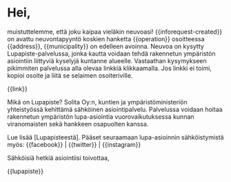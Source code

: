 # Hei,

muistuttelemme, ett&auml; joku kaipaa viel&auml;kin neuvoasi! {{inforequest-created}} on avattu neuvontapyynt&ouml; koskien hanketta {{operation}} osoitteessa {{address}}, {{municipality}} on edelleen avoinna. Neuvoa on kysytty  Lupapiste-palvelussa, jonka kautta voidaan tehd&auml; rakennetun ymp&auml;rist&ouml;n asiointiin liittyvi&auml; kyselyj&auml; kuntanne alueelle. Vastaathan kysymykseen pikimmiten palvelussa alla olevaa linkki&auml; klikkaamalla. Jos linkki ei toimi, kopioi osoite ja liit&auml; se selaimen osoiteriville.

{{link}}

Mik&auml; on Lupapiste? Solita Oy:n, kuntien ja ymp&auml;rist&ouml;ministeri&ouml;n yhteisty&ouml;ss&auml; kehitt&auml;m&auml; s&auml;hk&ouml;inen asiointipalvelu. Palvelussa voidaan hoitaa rakennetun ymp&auml;rist&ouml;n lupa-asiointia vuorovaikutuksessa kunnan viranomaisten sek&auml; hankkeen osapuolten kanssa.

Lue lis&auml;&auml; [Lupapisteest&auml;]. P&auml;&auml;set seuraamaan lupa-asioinnin s&auml;hk&ouml;istymist&auml; my&ouml;s: {{facebook}} | {{twitter}} | {{instagram}}

S&auml;hk&ouml;isi&auml; hetki&auml; asiointiisi toivottaa,

{{lupapiste}}